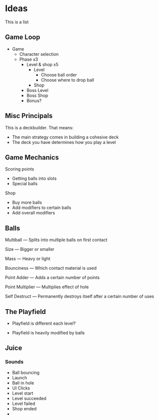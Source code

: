 # Ideas

This is a list

## Game Loop

- Game
  - Character selection
  - Phase x3
    - Level & shop x5
      - Level
        - Choose ball order
        - Choose where to drop ball
      - Shop
    - Boss Level
    - Boss Shop
    - Bonus?

## Misc Principals

This is a deckbuilder. That means:

- The main strategy comes in building a cohesive deck
- The deck you have determines how you play a level

## Game Mechanics

Scoring points

- Getting balls into slots
- Special balls

Shop

- Buy more balls
- Add modifiers to certain balls
- Add overall modifiers

## Balls

Multiball — Splits into multiple balls on first contact

Size — Bigger or smaller

Mass — Heavy or light

Bounciness — Which contact material is used

Point Adder — Adds a certain number of points

Point Multiplier — Multiplies effect of hole

Self Destruct — Permanently destroys itself after a certain number of uses

## The Playfield

- Playfield is different each level?

- Playfield is heavily modified by balls

## Juice

### Sounds

- Ball bouncing
- Launch
- Ball in hole
- UI Clicks
- Level start
- Level succeeded
- Level failed
- Shop ended
-

###
